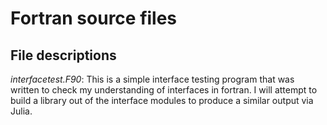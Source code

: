 # Fortran source files

## File descriptions

*interfacetest.F90*: This is a simple interface testing program that was written to check my understanding of interfaces in fortran.  I will attempt to build a library out of the interface modules to produce a similar output via Julia.
